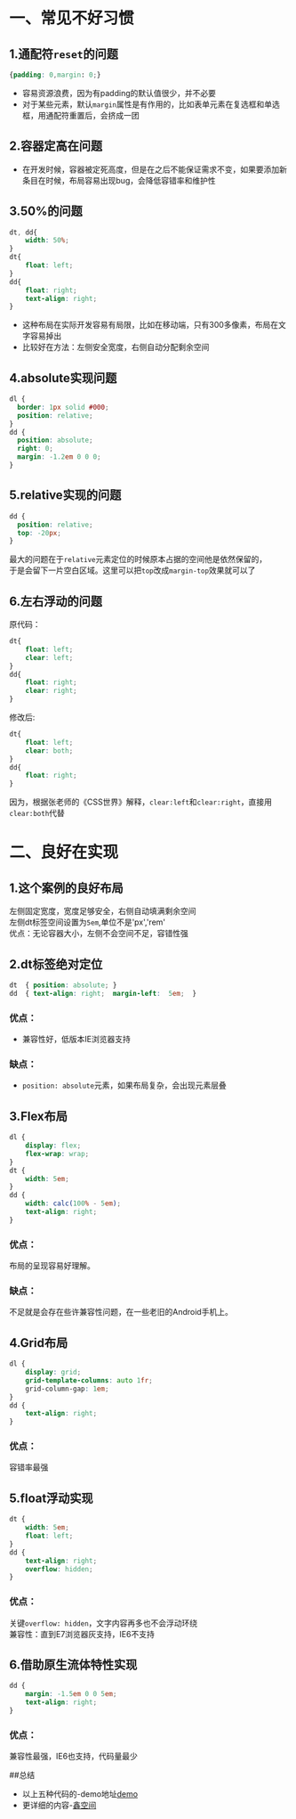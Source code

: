 # 一、常见不好习惯
##  1.通配符`reset`的问题
```CSS
{padding: 0,margin: 0;}
```
* 容易资源浪费，因为有padding的默认值很少，并不必要
* 对于某些元素，默认`margin`属性是有作用的，比如表单元素在复选框和单选框，用通配符重置后，会挤成一团

##  2.容器定高在问题
* 在开发时候，容器被定死高度，但是在之后不能保证需求不变，如果要添加新条目在时候，布局容易出现bug，会降低容错率和维护性

##  3.50%的问题
```css
dt, dd{
    width: 50%;
}
dt{
    float: left;
}
dd{
    float: right;
    text-align: right;
}
```
* 这种布局在实际开发容易有局限，比如在移动端，只有300多像素，布局在文字容易掉出
* 比较好在方法：左侧安全宽度，右侧自动分配剩余空间

##  4.absolute实现问题
```css
dl {
  border: 1px solid #000;
  position: relative;
}
dd {
  position: absolute;
  right: 0;
  margin: -1.2em 0 0 0;
}
```

##  5.relative实现的问题
```css
dd {
  position: relative;
  top: -20px;
}
```
最大的问题在于`relative`元素定位的时候原本占据的空间他是依然保留的，<br>
于是会留下一片空白区域。这里可以把`top`改成`margin-top`效果就可以了

##  6.左右浮动的问题
原代码：
```css
dt{
    float: left;
    clear: left;
}
dd{
    float: right;
    clear: right;
}
```

修改后:
```css
dt{
    float: left;
    clear: both;
}
dd{
    float: right;
}
```
因为，根据张老师的《CSS世界》解释，`clear:left`和`clear:right`，直接用`clear:both`代替

# 二、良好在实现
##  1.这个案例的良好布局
左侧固定宽度，宽度足够安全，右侧自动填满剩余空间<br>
左侧dt标签空间设置为`5em`,单位不是'px','rem'<br>
优点：无论容器大小，左侧不会空间不足，容错性强

##  2.dt标签绝对定位
```CSS
dt  { position: absolute; }
dd  { text-align: right;  margin-left:  5em;  }
```
### 优点：
* 兼容性好，低版本IE浏览器支持<br>
### 缺点：
* `position: absolute`元素，如果布局复杂，会出现元素层叠

##  3.Flex布局
```CSS
dl {
    display: flex;
    flex-wrap: wrap;
}
dt {
    width: 5em;
}
dd {
    width: calc(100% - 5em);
    text-align: right;
}
```

### 优点：
  布局的呈现容易好理解。
### 缺点：
  不足就是会存在些许兼容性问题，在一些老旧的Android手机上。
  
##  4.Grid布局
```CSS
dl {
    display: grid;
    grid-template-columns: auto 1fr;
    grid-column-gap: 1em;
}
dd {
    text-align: right;
}
```
### 优点：
  容错率最强
  
##  5.float浮动实现
```CSS
dt {
    width: 5em;
    float: left;    
}
dd {
    text-align: right;
    overflow: hidden;    
}
```
### 优点：
  关键`overflow: hidden`，文字内容再多也不会浮动环绕<br>
  兼容性：直到E7浏览器灰支持，IE6不支持
  
##  6.借助原生流体特性实现
```CSS
dd {
    margin: -1.5em 0 0 5em;
    text-align: right;    
}
```
### 优点：
  兼容性最强，IE6也支持，代码量最少
  
##总结
* 以上五种代码的-demo地址[demo](https://www.zhangxinxu.com/study/201901/css-quiz-1-layout-demo.php)
* 更详细的内容-[鑫空间](https://www.zhangxinxu.com/wordpress/2019/01/css-quiz-1/)
  
